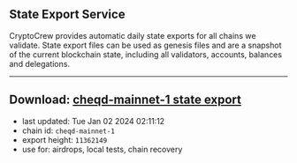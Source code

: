 ## State Export Service
CryptoCrew provides automatic daily state exports for all chains we validate. State export files can be used as genesis files and are a snapshot of the current blockchain state, including all validators, accounts, balances and delegations.

---
**Download: [cheqd-mainnet-1 state export](https://dl.ccvalidators.com/SERVICE/cheqd/cheqd-mainnet-1_export_11362149.json)**
---

- last updated: Tue Jan 02 2024 02:11:12
- chain id: `cheqd-mainnet-1`
- export height: `11362149`
- use for: airdrops, local tests, chain recovery
